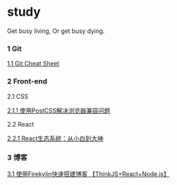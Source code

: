 # study
Get busy living, Or get busy dying.

### 1 Git
[1.1 Git Cheat Sheet](https://github.com/FEYeh/study/blob/master/Git/Git%20Cheat%20Sheet.md)

### 2 Front-end

2.1 CSS

[2.1.1 使用PostCSS解决浏览器兼容问题](https://github.com/FEYeh/study/blob/master/Front-end/CSS/broswer-compatibility.md)

2.2 React

[2.2.1 React生态系统：从小白到大神](https://github.com/FEYeh/study/blob/master/Front-end/React/react-ecosystem.md)

### 3 博客

[3.1 使用Firekylin快速搭建博客 【ThinkJS+React+Node.js】](https://github.com/FEYeh/study/blob/master/Blog/build-ur-own-blog-via-firekylin.md)